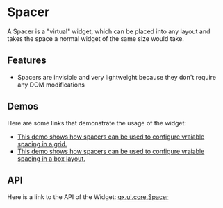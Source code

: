 # Spacer

A Spacer is a "virtual" widget, which can be placed into any layout and takes
the space a normal widget of the same size would take.

## Features

- Spacers are invisible and very lightweight because they don't require any DOM
  modifications

## Demos

Here are some links that demonstrate the usage of the widget:

- [This demo shows how spacers can be used to configure vraiable spacing in a grid.](apps://demobrowser/#layout~Spacer_Grid.html)
- [This demo shows how spacers can be used to configure vraiable spacing in a box layout.](apps://demobrowser/#layout~Spacer_HBox.html)

## API

Here is a link to the API of the Widget:
[qx.ui.core.Spacer](apps://apiviewer/#qx.ui.core.Spacer)
